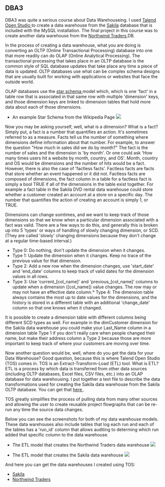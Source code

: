 ## DBA3

DBA3 was quite a serious course about Data Warehouseing.  I used [ Talend Open Studio ](http://www.talend.com/index.php) to create a data warehouse from the [ Sakila](http://dev.mysql.com/doc/workbench/en/wb-sakila-eer-png.html) database that is included with the MySQL installation. The final project in this course was to create another data warehouse from the [ Northwind Traders ](http://msdn.microsoft.com/en-us/library/office/aa140018(v=office.10).aspx) DB.

 In the process of creating a data warehouse, what you are doing is converting an OLTP (Online Transactional Processing) database into one that more readily can do OLAP (Online Analytical Processing). The transactional processing that takes place in an OLTP database is the common style of SQL database updates that take place any time a piece of data is updated. OLTP databases use what can be complex schema designs that are usually built for working with applications or websites that face the outside world. 

OLAP databases use the [ star schema ](http://en.wikipedia.org/wiki/Star_schema) model which, which is one 'fact' in a table row that is associated in that same row with multiple 'dimension' keys, and those dimension keys are linked to dimension tables that hold more data about each of those dimensions. 

*   An example Star Schema from the Wikipedia Page
![](https://raw.githubusercontent.com/kleinjoshuaa/UIUC_Certificate/master/star_schema.png)


Now you may be asking yourself, well, what is a dimension? What is a fact? Simply put, a fact is a number that quantifies an action. It's sometimes referred to as a measure. Facts tell us the number of something where dimensions define information about that number. For example, to answer the question "How much in sales did we do by month?" The fact is the number of sales and the dimension is 'by month'. Or one could ask  'How many times users hit a website by month, country, and OS'. Month, country and OS would be dimensions and the number of hits would be a fact. However, there is also the case of 'factless facts'. Factless facts are facts that store whether an event happened or it did not. Factless facts are composed of dimensions, the fact column in a table for a factless fact is simply a bool TRUE if all of the dimensions in the table exist together. For example a fact table in the Sakila DVD rental data warehouse could store whether a customer created an account at a store on a specific day. The number that quantifies the action of creating an account is simply 1, or TRUE. 

 Dimensions can change somtimes, and we want to keep track of those dimensions so that we know when a particular dimension associated with a fact was valid. There are a few ways to do this, and generally this is broken up into 5 'types' or ways of handling of slowly changing dimension, or SCD. (They are called 'slowly' changing dimensions because they don't change at a regular time-based interval.)

*   Type 0: Do nothing, don't update the dimension when it changes.
*   Type 1: Update the dimension when it changes. Keep no trace of the previous value for that dimension.
*   Type 2: Add a new row when the dimension changes, use 'start_date' and 'end_date' columns to keep track of valid dates for the dimension values in all rows.
*   Type 3: Use 'current_[col_name]' and 'previous_[col_name]' columns to update when a dimension ([col_name]) value changes. The row may or may not have an effective date column.*   Type 4: The dimension table always contains the most up to date values for the dimensions, and the history is stored in a different table with an additional 'change_date' column so that one knows when it changed.

It is possible to create a dimension table with different columns being different SCD types as well. For example in the dimCustomer dimension for the Sakila data warehouse you could make your Last_Name column in a dimension table Type 1 if you don't really care when people changed their name, but make their address column a Type 2 because those are more important to keep track of where your customers are moving over time.

 Now another question would be, well, where do you get the data for your Data Warehouse? Good question, because this is where Talend Open Studio (TOS) comes in. TOS is an Extract-Transform-Load (ETL) tool. What is ETL? ETL is a process by which data is transferred from other data sources (including OLTP databases, Excel files, CSV files, etc.) into an OLAP database for data warehousing. I put together a text file to describe the data transformations used for creating the Sakila data warehouse from the Sakila OLTP database. You can get that [ here ](https://raw.githubusercontent.com/kleinjoshuaa/UIUC_Certificate/master/dimensions.txt).

TOS greatly simplifies the process of pulling data from many other sources and allowing the user to create reusable project flowgraphs that can be re-run any time the source data changes. 

Below you can see the screenshots for both of my data warehouse models. These data warehouses also include tables that log each run and each of the tables has a 'run_id' column that allows auditing to determing which run added that specific column to the data warehouse.

*   The ETL model that creates the Northwind Traders data warehouse
![](https://raw.githubusercontent.com/kleinjoshuaa/UIUC_Certificate/master/nwt.png)



*   The ETL model that creates the Sakila data warehouse 
![](https://raw.githubusercontent.com/kleinjoshuaa/UIUC_Certificate/master/sakiladw.png)


And here you can get the data warehouses I created using TOS:

*   [ Sakila ](https://raw.githubusercontent.com/kleinjoshuaa/UIUC_Certificate/master/dba3_files/sakiladw.sql)
*   [ Northwind Traders ](https://raw.githubusercontent.com/kleinjoshuaa/UIUC_Certificate/master/dba3_files/Northwinddw.sql)
